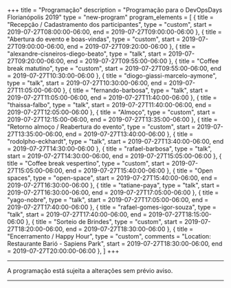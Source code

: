 +++
title = "Programação"
description = "Programação para o DevOpsDays Florianópolis 2019"
type = "new-program"
program_elements = [
    { title = "Recepção / Cadastramento dos participantes", type = "custom", start = 2019-07-27T08:00:00-06:00, end = 2019-07-27T09:00:00-06:00 },
    { title = "Abertura do evento e boas-vindas", type = "custom", start = 2019-07-27T09:00:00-06:00, end = 2019-07-27T09:20:00-06:00 },
    { title = "alexandre-cisneiros-diego-beato", type = "talk", start = 2019-07-27T09:20:00-06:00, end = 2019-07-27T09:55:00-06:00 },
    { title = "Coffee break matutino", type = "custom", start = 2019-07-27T09:55:00-06:00, end = 2019-07-27T10:30:00-06:00 },
    { title = "diogo-giassi-marcelo-aymone", type = "talk", start = 2019-07-27T10:30:00-06:00, end = 2019-07-27T11:05:00-06:00 },
    { title = "fernando-barbosa", type = "talk", start = 2019-07-27T11:05:00-06:00, end = 2019-07-27T11:40:00-06:00 },
    { title = "thaissa-falbo", type = "talk", start = 2019-07-27T11:40:00-06:00, end = 2019-07-27T12:05:00-06:00 },
    { title = "Almoço", type = "custom", start = 2019-07-27T12:15:00-06:00, end = 2019-07-27T13:35:00-06:00 },
    { title = "Retorno almoço / Reabertura do evento", type = "custom", start = 2019-07-27T13:35:00-06:00, end = 2019-07-27T13:40:00-06:00 },
    { title = "rodolpho-eckhardt", type = "talk", start = 2019-07-27T13:40:00-06:00, end = 2019-07-27T14:30:00-06:00 },
    { title = "rafael-barbosa", type = "talk", start = 2019-07-27T14:30:00-06:00, end = 2019-07-27T15:05:00-06:00 },
    { title = "Coffee break vespertino", type = "custom", start = 2019-07-27T15:05:00-06:00, end = 2019-07-27T15:40:00-06:00 },
    { title = "Open spaces", type = "open-space", start = 2019-07-27T15:40:00-06:00, end = 2019-07-27T16:30:00-06:00 },
    { title = "tatiane-paya", type = "talk", start = 2019-07-27T16:30:00-06:00, end = 2019-07-27T17:05:00-06:00 },
    { title = "yago-nobre", type = "talk", start = 2019-07-27T17:05:00-06:00, end = 2019-07-27T17:40:00-06:00 },
    { title = "rafael-gomes-igor-souza", type = "talk", start = 2019-07-27T17:40:00-06:00, end = 2019-07-27T18:15:00-06:00 },
    { title = "Sorteio de Brindes", type = "custom", start = 2019-07-27T18:20:00-06:00, end = 2019-07-27T18:30:00-06:00 },
    { title = "Encerramento / Happy Hour", type = "custom", comments = "Location: Restaurante Barió - Sapiens Park", start = 2019-07-27T18:30:00-06:00, end = 2019-07-27T20:00:00-06:00 },
]
+++
<div class = "row">
  <div class = "col">
    <hr />
    A programação está sujeita a alterações sem prévio aviso.
    <hr />
  </div>
</div>
